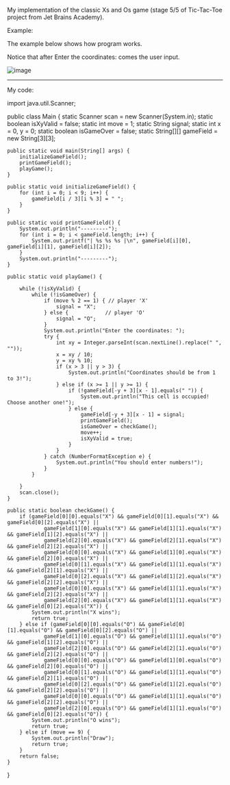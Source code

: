 My implementation of the classic Xs and Os game (stage 5/5 of Tic-Tac-Toe project from Jet Brains Academy). 

Example:

The example below shows  how program works.

Notice that after Enter the coordinates: comes the user input.

![image](https://user-images.githubusercontent.com/69851038/116987666-b8816080-aca5-11eb-9e49-f129f650e392.png)


---------------------------------------
My code:

import java.util.Scanner;

public class Main {
    static Scanner scan = new Scanner(System.in);
    static boolean isXyValid = false;
    static int move = 1;
    static String signal;
    static int x = 0, y = 0;
    static boolean isGameOver = false;
    static String[][] gameField = new String[3][3];

    public static void main(String[] args) {
        initializeGameField();
        printGameField();
        playGame();
    }

    public static void initializeGameField() {
        for (int i = 0; i < 9; i++) {
            gameField[i / 3][i % 3] = " ";
        }
    }

    public static void printGameField() {
        System.out.println("---------");
        for (int i = 0; i < gameField.length; i++) {
            System.out.printf("| %s %s %s |\n", gameField[i][0], gameField[i][1], gameField[i][2]);
        }
        System.out.println("---------");
    }

    public static void playGame() {

        while (!isXyValid) {
            while (!isGameOver) {
                if (move % 2 == 1) { // player 'X'
                    signal = "X";
                } else {            // player 'O'
                    signal = "O";
                }
                System.out.println("Enter the coordinates: ");
                try {
                    int xy = Integer.parseInt(scan.nextLine().replace(" ", ""));
                    x = xy / 10;
                    y = xy % 10;
                    if (x > 3 || y > 3) {
                        System.out.println("Coordinates should be from 1 to 3!");
                    } else if (x >= 1 || y >= 1) {
                        if (!gameField[-y + 3][x - 1].equals(" ")) {
                            System.out.println("This cell is occupied! Choose another one!");
                        } else {
                            gameField[-y + 3][x - 1] = signal;
                            printGameField();
                            isGameOver = checkGame();
                            move++;
                            isXyValid = true;
                        }
                    }
                } catch (NumberFormatException e) {
                    System.out.println("You should enter numbers!");
                }
            }

        }
        scan.close();
    }

    public static boolean checkGame() {
        if (gameField[0][0].equals("X") && gameField[0][1].equals("X") && gameField[0][2].equals("X") ||
                gameField[1][0].equals("X") && gameField[1][1].equals("X") && gameField[1][2].equals("X") ||
                gameField[2][0].equals("X") && gameField[2][1].equals("X") && gameField[2][2].equals("X") ||
                gameField[0][0].equals("X") && gameField[1][0].equals("X") && gameField[2][0].equals("X") ||
                gameField[0][1].equals("X") && gameField[1][1].equals("X") && gameField[2][1].equals("X") ||
                gameField[0][2].equals("X") && gameField[1][2].equals("X") && gameField[2][2].equals("X") ||
                gameField[0][0].equals("X") && gameField[1][1].equals("X") && gameField[2][2].equals("X") ||
                gameField[2][0].equals("X") && gameField[1][1].equals("X") && gameField[0][2].equals("X")) {
            System.out.println("X wins");
            return true;
        } else if (gameField[0][0].equals("O") && gameField[0][1].equals("O") && gameField[0][2].equals("O") ||
                gameField[1][0].equals("O") && gameField[1][1].equals("O") && gameField[1][2].equals("O") ||
                gameField[2][0].equals("O") && gameField[2][1].equals("O") && gameField[2][2].equals("O") ||
                gameField[0][0].equals("O") && gameField[1][0].equals("O") && gameField[2][0].equals("O") ||
                gameField[0][1].equals("O") && gameField[1][1].equals("O") && gameField[2][1].equals("O") ||
                gameField[0][2].equals("O") && gameField[1][2].equals("O") && gameField[2][2].equals("O") ||
                gameField[0][0].equals("O") && gameField[1][1].equals("O") && gameField[2][2].equals("O") ||
                gameField[2][0].equals("O") && gameField[1][1].equals("O") && gameField[0][2].equals("O")) {
            System.out.println("O wins");
            return true;
        } else if (move == 9) {
            System.out.println("Draw");
            return true;
        }
        return false;
    }

}
